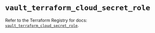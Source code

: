 # `vault_terraform_cloud_secret_role`

Refer to the Terraform Registry for docs: [`vault_terraform_cloud_secret_role`](https://registry.terraform.io/providers/hashicorp/vault/4.3.0/docs/resources/terraform_cloud_secret_role).

